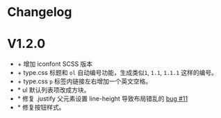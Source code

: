 # Changelog

# V1.2.0

* \+ 增加 iconfont SCSS 版本
* \+ type.css 标题和 `ol` 自动编号功能，生成类似`1`, `1.1`, `1.1.1` 这样的编号。
* \+ type.css `p` 标签内链接左右增加一个英文空格。
* \* ul 默认列表项改成方块。
* \* 修复 .justify 父元素设置 line-height 导致布局错乱的 [bug #11](https://github.com/thx/cube/issues/11)
* \* 修复按钮样式。
